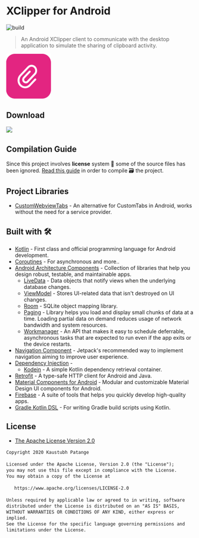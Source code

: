 # XClipper for Android

![build](https://github.com/KaustubhPatange/XClipper/workflows/Android%20CI/badge.svg)

> An Android XClipper client to communicate with the desktop application to simulate the sharing of clipboard activity.

<img width="120px" src="../XClipper.Web/images/icon-mobile.png"/>

## Download

<a target="_blank" href="https://play.google.com/store/apps/details?id=com.kpstv.xclipper"><img width="175px" src="https://camo.githubusercontent.com/f9dc78b44989eb93046dee0cc745b113ae8f9c2c/68747470733a2f2f7777772e62696e672e636f6d2f74683f69643d4f49502e614b56796e464857494546775079454c6b416473775148614353267069643d4170692672733d31"/></a>

## Compilation Guide

Since this project involves **license** system 📃 some of the source files has been ignored. [Read this guide](https://github.com/KaustubhPatange/XClipper/wiki/Compilation-guide) in order to compile 🗃 the project.

## Project Libraries

- [CustomWebviewTabs](https://github.com/KaustubhPatange/CustomWebviewTabs) - An alternative for CustomTabs in Android, works without the need for a service provider.

## Built with 🛠

- [Kotlin](https://kotlinlang.org/) - First class and official programming language for Android development.
- [Coroutines](https://kotlinlang.org/docs/reference/coroutines-overview.html) - For asynchronous and more..
- [Android Architecture Components](https://developer.android.com/topic/libraries/architecture) - Collection of libraries that help you design robust, testable, and maintainable apps.
  - [LiveData](https://developer.android.com/topic/libraries/architecture/livedata) - Data objects that notify views when the underlying database changes.
  - [ViewModel](https://developer.android.com/topic/libraries/architecture/viewmodel) - Stores UI-related data that isn't destroyed on UI changes.
  - [Room](https://developer.android.com/topic/libraries/architecture/room) - SQLite object mapping library.
  - [Paging](https://developer.android.com/topic/libraries/architecture/paging) - Library helps you load and display small chunks of data at a time. Loading partial data on demand reduces usage of network bandwidth and system resources.
  - [Workmanager](https://developer.android.com/topic/libraries/architecture/workmanager) - An API that makes it easy to schedule deferrable, asynchronous tasks that are expected to run even if the app exits or the device restarts.
- [Navigation Component](https://developer.android.com/guide/navigation) - Jetpack's recommended way to implement navigation aiming to improve user experience.
- [Dependency Injection](https://developer.android.com/training/dependency-injection) -
  - [Kodein](https://kodein.org/Kodein-DI/) - A simple Kotlin dependency retrieval container.
- [Retrofit](https://square.github.io/retrofit/) - A type-safe HTTP client for Android and Java.
- [Material Components for Android](https://github.com/material-components/material-components-android) - Modular and customizable Material Design UI components for Android.
- [Firebase](https://firebase.google.com) - A suite of tools that helps you quickly develop high-quality apps.
- [Gradle Kotlin DSL](https://docs.gradle.org/current/userguide/kotlin_dsl.html) - For writing Gradle build scripts using Kotlin.

## License

- [The Apache License Version 2.0](https://www.apache.org/licenses/LICENSE-2.0.txt)

```
Copyright 2020 Kaustubh Patange

Licensed under the Apache License, Version 2.0 (the "License");
you may not use this file except in compliance with the License.
You may obtain a copy of the License at

   https://www.apache.org/licenses/LICENSE-2.0

Unless required by applicable law or agreed to in writing, software
distributed under the License is distributed on an "AS IS" BASIS,
WITHOUT WARRANTIES OR CONDITIONS OF ANY KIND, either express or implied.
See the License for the specific language governing permissions and
limitations under the License.
```
